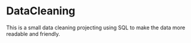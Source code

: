 # DataCleaning

This is a small data cleaning projecting using SQL to make the data more readable and friendly. 
